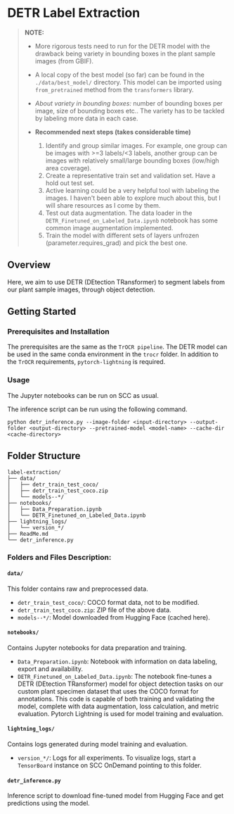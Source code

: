 # DETR Label Extraction

> **NOTE:**
> * More rigorous tests need to run for the DETR model with the drawback being variety in bounding boxes in the plant sample images (from GBIF).
> * A local copy of the best model (so far) can be found in the `./data/best_model/` directory. This model can be imported using `from_pretrained` method from the `transformers` library.
> * *About variety in bounding boxes:* number of bounding boxes per image, size of bounding boxes etc.. The variety has to be tackled by labeling more data in each case.
>
> * **Recommended next steps (takes considerable time)**
>   1. Identify and group similar images. For example, one group can be images with >=3 labels/<3 labels, another group can be images with relatively small/large bounding boxes (low/high area coverage).
>   2. Create a representative train set and validation set. Have a hold out test set.
>   3. Active learning could be a very helpful tool with labeling the images. I haven't been able to explore much about this, but I will share resources as I come by them.
>   4. Test out data augmentation. The data loader in the `DETR_Finetuned_on_Labeled_Data.ipynb` notebook has some common image augmentation implemented.
>   5. Train the model with different sets of layers unfrozen (parameter.requires_grad) and pick the best one.

## Overview
Here, we aim to use DETR (DEtection TRansformer) to segment labels from our plant sample images, through object detection.

## Getting Started

### Prerequisites and Installation
The prerequisites are the same as the `TrOCR pipeline`. The DETR model can be used in the same conda environment in the `trocr` folder. In addition to the `TrOCR` requirements, `pytorch-lightning` is required.

### Usage
The Jupyter notebooks can be run on SCC as usual. 

The inference script can be run using the following command.
```
python detr_inference.py --image-folder <input-directory> --output-folder <output-directory> --pretrained-model <model-name> --cache-dir <cache-directory>
```

## Folder Structure
```
label-extraction/
├── data/                       
│   ├── detr_train_test_coco/
│   ├── detr_train_test_coco.zip
│   └── models--*/            
├── notebooks/
│   ├── Data_Preparation.ipynb 
│   └── DETR_Finetuned_on_Labeled_Data.ipynb
├── lightning_logs/                                  
│   └── version_*/          
├── ReadMe.md                   
└── detr_inference.py                     
```

### Folders and Files Description:

#### `data/`
This folder contains raw and preprocessed data.
- `detr_train_test_coco/`: COCO format data, not to be modified.
- `detr_train_test_coco.zip`: ZIP file of the above data.
- `models--*/`: Model downloaded from Hugging Face (cached here).

#### `notebooks/`
Contains Jupyter notebooks for data preparation and training.
- `Data_Preparation.ipynb`: Notebook with information on data labeling, export and availability.
- `DETR_Finetuned_on_Labeled_Data.ipynb`: The notebook fine-tunes a DETR (DEtection TRansformer) model for object detection tasks on our custom plant specimen dataset that uses the COCO format for annotations. This code is capable of both training and validating the model, complete with data augmentation, loss calculation, and metric evaluation. Pytorch Lightning is used for model training and evaluation.

#### `lightning_logs/`
Contains logs generated during model training and evaluation.
- `version_*/`: Logs for all experiments. To visualize logs, start a `TensorBoard` instance on SCC OnDemand pointing to this folder.

#### `detr_inference.py`
Inference script to download fine-tuned model from Hugging Face and get predictions using the model.